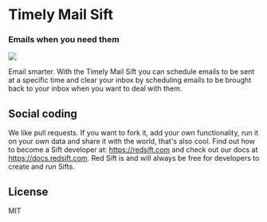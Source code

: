 # Timely Mail Sift
### Emails when you need them

[<img src="http://static.redsift.io/assets/icons/deploy.svg">](https://dashboard.redsift.cloud/catalogue)

Email smarter. With the Timely Mail Sift you can schedule emails to be sent at a specific time and clear your inbox by scheduling emails to be brought back to your inbox when you want to deal with them.

## Social coding
We like pull requests. If you want to fork it, add your own functionality, run it on your own data  and share it with the world, that's also cool. 
Find out how to become a Sift developer at: https://redsift.com and check out our docs at https://docs.redsift.com. 
Red Sift is and will always be free for developers to create and run Sifts.

## License
MIT
